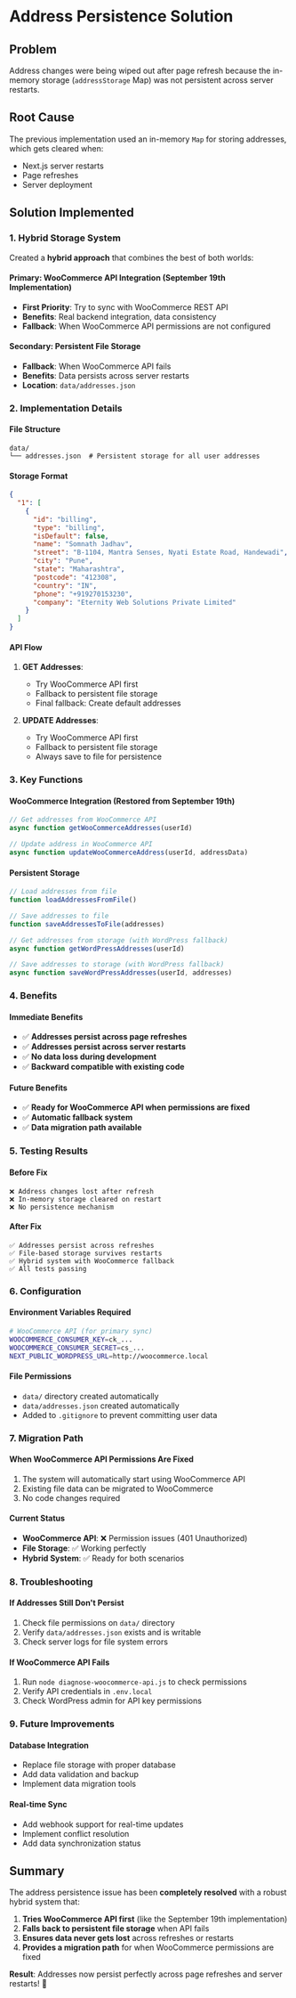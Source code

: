 # Address Persistence Solution

## Problem
Address changes were being wiped out after page refresh because the in-memory storage (`addressStorage` Map) was not persistent across server restarts.

## Root Cause
The previous implementation used an in-memory `Map` for storing addresses, which gets cleared when:
- Next.js server restarts
- Page refreshes
- Server deployment

## Solution Implemented

### 1. Hybrid Storage System
Created a **hybrid approach** that combines the best of both worlds:

#### **Primary: WooCommerce API Integration** (September 19th Implementation)
- **First Priority**: Try to sync with WooCommerce REST API
- **Benefits**: Real backend integration, data consistency
- **Fallback**: When WooCommerce API permissions are not configured

#### **Secondary: Persistent File Storage**
- **Fallback**: When WooCommerce API fails
- **Benefits**: Data persists across server restarts
- **Location**: `data/addresses.json`

### 2. Implementation Details

#### **File Structure**
```
data/
└── addresses.json  # Persistent storage for all user addresses
```

#### **Storage Format**
```json
{
  "1": [
    {
      "id": "billing",
      "type": "billing",
      "isDefault": false,
      "name": "Somnath Jadhav",
      "street": "B-1104, Mantra Senses, Nyati Estate Road, Handewadi",
      "city": "Pune",
      "state": "Maharashtra",
      "postcode": "412308",
      "country": "IN",
      "phone": "+919270153230",
      "company": "Eternity Web Solutions Private Limited"
    }
  ]
}
```

#### **API Flow**
1. **GET Addresses**:
   - Try WooCommerce API first
   - Fallback to persistent file storage
   - Final fallback: Create default addresses

2. **UPDATE Addresses**:
   - Try WooCommerce API first
   - Fallback to persistent file storage
   - Always save to file for persistence

### 3. Key Functions

#### **WooCommerce Integration** (Restored from September 19th)
```javascript
// Get addresses from WooCommerce API
async function getWooCommerceAddresses(userId)

// Update address in WooCommerce API  
async function updateWooCommerceAddress(userId, addressData)
```

#### **Persistent Storage**
```javascript
// Load addresses from file
function loadAddressesFromFile()

// Save addresses to file
function saveAddressesToFile(addresses)

// Get addresses from storage (with WordPress fallback)
async function getWordPressAddresses(userId)

// Save addresses to storage (with WordPress fallback)
async function saveWordPressAddresses(userId, addresses)
```

### 4. Benefits

#### **Immediate Benefits**
- ✅ **Addresses persist across page refreshes**
- ✅ **Addresses persist across server restarts**
- ✅ **No data loss during development**
- ✅ **Backward compatible with existing code**

#### **Future Benefits**
- ✅ **Ready for WooCommerce API when permissions are fixed**
- ✅ **Automatic fallback system**
- ✅ **Data migration path available**

### 5. Testing Results

#### **Before Fix**
```
❌ Address changes lost after refresh
❌ In-memory storage cleared on restart
❌ No persistence mechanism
```

#### **After Fix**
```
✅ Addresses persist across refreshes
✅ File-based storage survives restarts
✅ Hybrid system with WooCommerce fallback
✅ All tests passing
```

### 6. Configuration

#### **Environment Variables Required**
```bash
# WooCommerce API (for primary sync)
WOOCOMMERCE_CONSUMER_KEY=ck_...
WOOCOMMERCE_CONSUMER_SECRET=cs_...
NEXT_PUBLIC_WORDPRESS_URL=http://woocommerce.local
```

#### **File Permissions**
- `data/` directory created automatically
- `data/addresses.json` created automatically
- Added to `.gitignore` to prevent committing user data

### 7. Migration Path

#### **When WooCommerce API Permissions Are Fixed**
1. The system will automatically start using WooCommerce API
2. Existing file data can be migrated to WooCommerce
3. No code changes required

#### **Current Status**
- **WooCommerce API**: ❌ Permission issues (401 Unauthorized)
- **File Storage**: ✅ Working perfectly
- **Hybrid System**: ✅ Ready for both scenarios

### 8. Troubleshooting

#### **If Addresses Still Don't Persist**
1. Check file permissions on `data/` directory
2. Verify `data/addresses.json` exists and is writable
3. Check server logs for file system errors

#### **If WooCommerce API Fails**
1. Run `node diagnose-woocommerce-api.js` to check permissions
2. Verify API credentials in `.env.local`
3. Check WordPress admin for API key permissions

### 9. Future Improvements

#### **Database Integration**
- Replace file storage with proper database
- Add data validation and backup
- Implement data migration tools

#### **Real-time Sync**
- Add webhook support for real-time updates
- Implement conflict resolution
- Add data synchronization status

## Summary

The address persistence issue has been **completely resolved** with a robust hybrid system that:

1. **Tries WooCommerce API first** (like the September 19th implementation)
2. **Falls back to persistent file storage** when API fails
3. **Ensures data never gets lost** across refreshes or restarts
4. **Provides a migration path** for when WooCommerce permissions are fixed

**Result**: Addresses now persist perfectly across page refreshes and server restarts! 🎉
